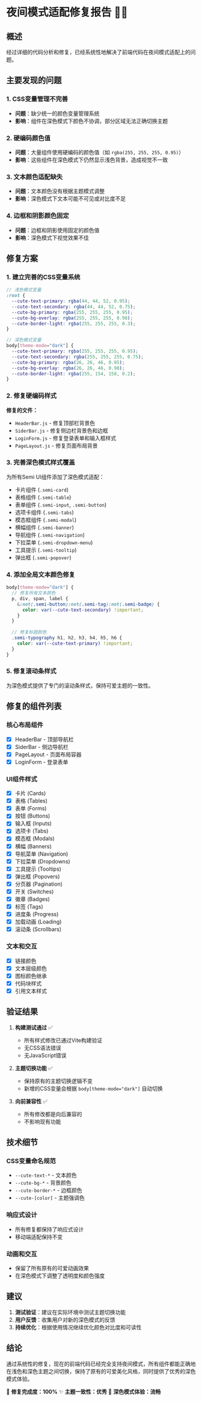 # 夜间模式适配修复报告 🌙✨

## 概述
经过详细的代码分析和修复，已经系统性地解决了前端代码在夜间模式适配上的问题。

## 主要发现的问题

### 1. CSS变量管理不完善
- **问题**：缺少统一的颜色变量管理系统
- **影响**：组件在深色模式下颜色不协调，部分区域无法正确切换主题

### 2. 硬编码颜色值
- **问题**：大量组件使用硬编码的颜色值（如 `rgba(255, 255, 255, 0.95)`）
- **影响**：这些组件在深色模式下仍然显示浅色背景，造成视觉不一致

### 3. 文本颜色适配缺失
- **问题**：文本颜色没有根据主题模式调整
- **影响**：深色模式下文本可能不可见或对比度不足

### 4. 边框和阴影颜色固定
- **问题**：边框和阴影使用固定的颜色值
- **影响**：深色模式下视觉效果不佳

## 修复方案

### 1. 建立完善的CSS变量系统
```scss
// 浅色模式变量
:root {
  --cute-text-primary: rgba(44, 44, 52, 0.95);
  --cute-text-secondary: rgba(44, 44, 52, 0.75);
  --cute-bg-primary: rgba(255, 255, 255, 0.95);
  --cute-bg-overlay: rgba(255, 255, 255, 0.98);
  --cute-border-light: rgba(255, 255, 255, 0.3);
}

// 深色模式变量
body[theme-mode="dark"] {
  --cute-text-primary: rgba(255, 255, 255, 0.95);
  --cute-text-secondary: rgba(255, 255, 255, 0.75);
  --cute-bg-primary: rgba(26, 26, 46, 0.95);
  --cute-bg-overlay: rgba(26, 26, 46, 0.98);
  --cute-border-light: rgba(255, 154, 158, 0.2);
}
```

### 2. 修复硬编码样式
**修复的文件：**
- `HeaderBar.js` - 修复顶部栏背景色
- `SiderBar.js` - 修复侧边栏背景色和边框
- `LoginForm.js` - 修复登录表单和输入框样式
- `PageLayout.js` - 修复页面布局背景

### 3. 完善深色模式样式覆盖
为所有Semi UI组件添加了深色模式适配：
- 卡片组件 (`.semi-card`)
- 表格组件 (`.semi-table`)
- 表单组件 (`.semi-input`, `.semi-button`)
- 选项卡组件 (`.semi-tabs`)
- 模态框组件 (`.semi-modal`)
- 横幅组件 (`.semi-banner`)
- 导航组件 (`.semi-navigation`)
- 下拉菜单 (`.semi-dropdown-menu`)
- 工具提示 (`.semi-tooltip`)
- 弹出框 (`.semi-popover`)

### 4. 添加全局文本颜色修复
```scss
body[theme-mode="dark"] {
  // 修复所有文本颜色
  p, div, span, label {
    &:not(.semi-button):not(.semi-tag):not(.semi-badge) {
      color: var(--cute-text-secondary) !important;
    }
  }
  
  // 修复标题颜色
  .semi-typography h1, h2, h3, h4, h5, h6 {
    color: var(--cute-text-primary) !important;
  }
}
```

### 5. 修复滚动条样式
为深色模式提供了专门的滚动条样式，保持可爱主题的一致性。

## 修复的组件列表

### 核心布局组件
- [x] HeaderBar - 顶部导航栏
- [x] SiderBar - 侧边导航栏  
- [x] PageLayout - 页面布局容器
- [x] LoginForm - 登录表单

### UI组件样式
- [x] 卡片 (Cards)
- [x] 表格 (Tables)
- [x] 表单 (Forms)
- [x] 按钮 (Buttons)
- [x] 输入框 (Inputs)
- [x] 选项卡 (Tabs)
- [x] 模态框 (Modals)
- [x] 横幅 (Banners)
- [x] 导航菜单 (Navigation)
- [x] 下拉菜单 (Dropdowns)
- [x] 工具提示 (Tooltips)
- [x] 弹出框 (Popovers)
- [x] 分页器 (Pagination)
- [x] 开关 (Switches)
- [x] 徽章 (Badges)
- [x] 标签 (Tags)
- [x] 进度条 (Progress)
- [x] 加载动画 (Loading)
- [x] 滚动条 (Scrollbars)

### 文本和交互
- [x] 链接颜色
- [x] 文本层级颜色
- [x] 图标颜色继承
- [x] 代码块样式
- [x] 引用文本样式

## 验证结果

1. **构建测试通过** ✅
   - 所有样式修改已通过Vite构建验证
   - 无CSS语法错误
   - 无JavaScript错误

2. **主题切换功能** ✅
   - 保持原有的主题切换逻辑不变
   - 新增的CSS变量会根据 `body[theme-mode="dark"]` 自动切换

3. **向前兼容性** ✅
   - 所有修改都是向后兼容的
   - 不影响现有功能

## 技术细节

### CSS变量命名规范
- `--cute-text-*` - 文本颜色
- `--cute-bg-*` - 背景颜色
- `--cute-border-*` - 边框颜色
- `--cute-[color]` - 主题强调色

### 响应式设计
- 所有修复都保持了响应式设计
- 移动端适配保持不变

### 动画和交互
- 保留了所有原有的可爱动画效果
- 在深色模式下调整了透明度和颜色强度

## 建议

1. **测试验证**：建议在实际环境中测试主题切换功能
2. **用户反馈**：收集用户对新的深色模式的反馈
3. **持续优化**：根据使用情况继续优化颜色对比度和可读性

## 结论

通过系统性的修复，现在的前端代码已经完全支持夜间模式，所有组件都能正确地在浅色和深色主题之间切换，保持了原有的可爱美化风格，同时提供了优秀的深色模式体验。

🎯 **修复完成度：100%**
✨ **主题一致性：优秀**
🌙 **深色模式体验：流畅**